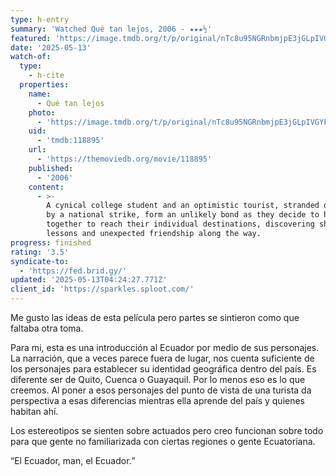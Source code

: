 ```yaml
---
type: h-entry
summary: 'Watched Qué tan lejos, 2006 - ★★★½'
featured: 'https://image.tmdb.org/t/p/original/nTc8u95NGRnbmjpE3jGLpIVGYFa.jpg'
date: '2025-05-13'
watch-of:
  type:
    - h-cite
  properties:
    name:
      - Qué tan lejos
    photo:
      - 'https://image.tmdb.org/t/p/original/nTc8u95NGRnbmjpE3jGLpIVGYFa.jpg'
    uid:
      - 'tmdb:118895'
    url:
      - 'https://themoviedb.org/movie/118895'
    published:
      - '2006'
    content:
      - >-
        A cynical college student and an optimistic tourist, stranded on a bus
        by a national strike, form an unlikely bond as they decide to hitchhike
        together to reach their individual destinations, discovering shared
        lessons and unexpected friendship along the way.
progress: finished
rating: '3.5'
syndicate-to:
  - 'https://fed.brid.gy/'
updated: '2025-05-13T04:24:27.771Z'
client_id: 'https://sparkles.sploot.com/'
---
```

Me gusto las ideas de esta película pero partes se sintieron como que faltaba otra toma.

Para mi, esta es una introducción al Ecuador por medio de sus personajes. La narración, que a veces parece fuera de lugar, nos cuenta suficiente de los personajes para establecer su identidad geográfica dentro del país. Es diferente ser de Quito, Cuenca o Guayaquil. Por lo menos eso es lo que creemos. Al poner a esos personajes del punto de vista de una turista da perspectiva a esas diferencias mientras ella aprende del país y quienes habitan ahí.

Los estereotipos se sienten sobre actuados pero creo funcionan sobre todo para que gente no familiarizada con ciertas regiones o gente Ecuatoriana.

<q>El Ecuador, man, el Ecuador.</q>
